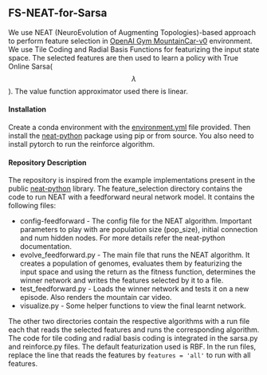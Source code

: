 ## FS-NEAT-for-Sarsa

We use NEAT (NeuroEvolution of Augmenting Topologies)-based approach to perform feature selection in [OpenAI Gym MountainCar-v0](https://gym.openai.com/envs/MountainCar-v0/) environment. We use Tile Coding and Radial Basis Functions for featurizing the input state space. The selected features are then used to learn a policy with True Online Sarsa($$\lambda$$). The value function approximator used there is linear.

#### Installation
Create a conda environment with the [environment.yml](https://github.com/ayushchauhan/FS-NEAT-for-Sarsa/blob/main/environment.yml) file provided. Then install the [neat-python](https://neat-python.readthedocs.io/en/latest/index.html) package using pip or from source. You also need to install pytorch to run the reinforce algorithm.

#### Repository Description
The repository is inspired from the example implementations present in the public [neat-python](https://github.com/CodeReclaimers/neat-python) library. The feature_selection directory contains the code to run NEAT with a feedforward neural network model. It contains the following files:
* config-feedforward - The config file for the NEAT algorithm. Important parameters to play with are population size (pop_size), initial connection and num hidden nodes. For more details refer the neat-python documentation.
* evolve_feedforward.py - The main file that runs the NEAT algorithm. It creates a population of genomes, evaluates them by featurizing the input space and using the return as the fitness function, determines the winner network and writes the features selected by it to a file.
* test_feedforward.py - Loads the winner network and tests it on a new episode. Also renders the mountain car video.
* visualize.py - Some helper functions to view the final learnt network.

The other two directories contain the respective algorithms with a run file each that reads the selected features and runs the corresponding algorithm. The code for tile coding and radial basis coding is integrated in the sarsa.py and reinforce.py files. The default featurization used is RBF. In the run files, replace the line that reads the features by `features = 'all'` to run with all features.
